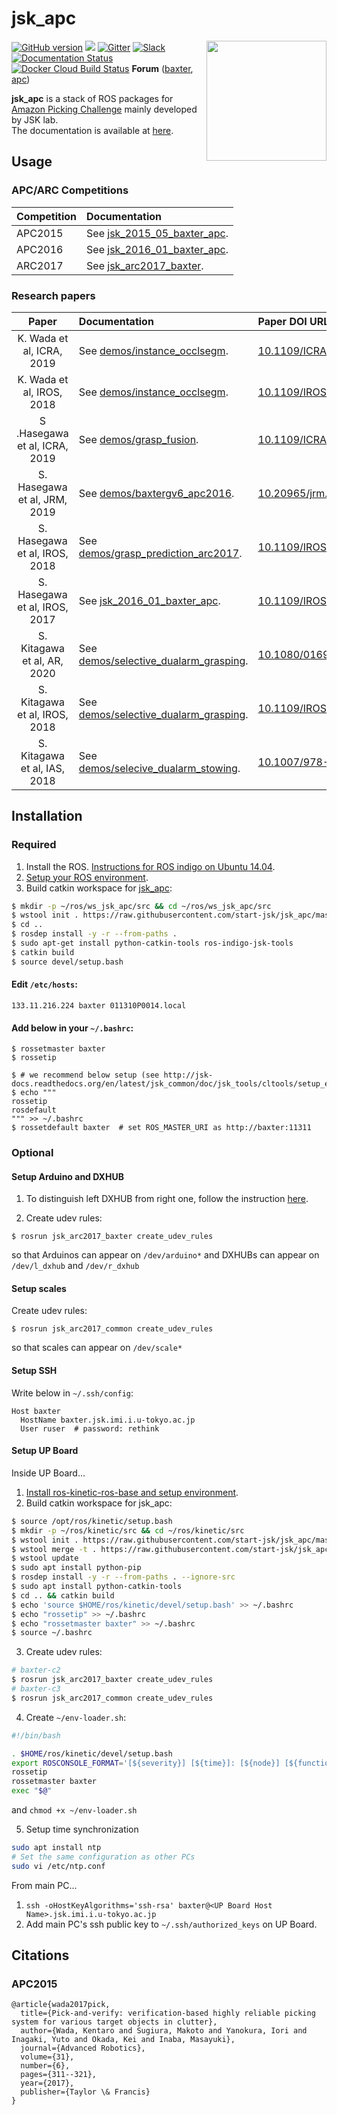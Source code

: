 # jsk_apc

<img src="jsk_apc2016_common/resource/icons/icon_white.png" align="right" width="192px" />

[![GitHub version](https://badge.fury.io/gh/start-jsk%2Fjsk_apc.svg)](https://badge.fury.io/gh/start-jsk%2Fjsk_apc)
[![](https://travis-ci.org/start-jsk/jsk_apc.svg?branch=master)](https://travis-ci.org/start-jsk/jsk_apc)
[![Gitter](https://badges.gitter.im/start-jsk/jsk_apc.svg)](https://gitter.im/start-jsk/jsk_apc?utm_source=badge&utm_medium=badge&utm_campaign=pr-badge)
[![Slack](https://img.shields.io/badge/slack-%23jsk__apc-e100e1.svg)](https://jsk-robotics.slack.com/messages/jsk_apc/)
[![Documentation Status](https://readthedocs.org/projects/jsk-apc/badge/?version=latest)](http://jsk-apc.readthedocs.org/en/latest/?badge=latest)
[![Docker Cloud Build Status](https://img.shields.io/docker/cloud/build/jskrobotics/jsk_apc)](https://hub.docker.com/r/jskrobotics/jsk_apc)
**Forum** ([baxter](https://groups.google.com/a/jsk.imi.i.u-tokyo.ac.jp/forum/#!forum/baxter), [apc](https://groups.google.com/a/jsk.imi.i.u-tokyo.ac.jp/forum/#!forum/apc))


**jsk_apc** is a stack of ROS packages for [Amazon Picking Challenge](http://amazonpickingchallenge.org) mainly developed by JSK lab.  
The documentation is available at [here](http://jsk-apc.readthedocs.org).


## Usage

### APC/ARC Competitions

| Competition | Documentation                                                                                             |
|:------------|:----------------------------------------------------------------------------------------------------------|
| APC2015     | See [jsk_2015_05_baxter_apc](http://jsk-apc.readthedocs.org/en/latest/jsk_2015_05_baxter_apc/index.html). |
| APC2016     | See [jsk_2016_01_baxter_apc](http://jsk-apc.readthedocs.org/en/latest/jsk_2016_01_baxter_apc/index.html). |
| ARC2017     | See [jsk_arc2017_baxter](http://jsk-apc.readthedocs.org/en/latest/jsk_arc2017_baxter/index.html).         | 

### Research papers

| Paper                         | Documentation                                                                                                               | Paper DOI URL                                                                  |
|:-----------------------------:|:----------------------------------------------------------------------------------------------------------------------------|:-------------------------------------------------------------------------------|
| K. Wada et al, ICRA, 2019     | See [demos/instance_occlsegm](./demos/instance_occlsegm).                                                                   | [10.1109/ICRA.2019.8793783](https://doi.org/10.1109/ICRA.2019.8793783)         |
| K. Wada et al, IROS, 2018     | See [demos/instance_occlsegm](./demos/instance_occlsegm).                                                                   | [10.1109/IROS.2018.8593690](https://doi.org/10.1109/IROS.2018.8593690)         |
| S .Hasegawa et al, ICRA, 2019 | See [demos/grasp_fusion](./demos/grasp_fusion).                                                                             | [10.1109/ICRA.2019.8793710](https://doi.org/10.1109/ICRA.2019.8793710)         |
| S. Hasegawa et al, JRM, 2019  | See [demos/baxtergv6_apc2016](./demos/baxtergv6_apc2016).                                                                   | [10.20965/jrm.2019.p0289](https://doi.org/10.20965/jrm.2019.p0289)             |
| S. Hasegawa et al, IROS, 2018 | See [demos/grasp_prediction_arc2017](./demos/grasp_prediction_arc2017).                                                     | [10.1109/IROS.2018.8593398](https://doi.org/10.1109/IROS.2018.8593398)         |
| S. Hasegawa et al, IROS, 2017 | See [jsk_2016_01_baxter_apc](http://jsk-apc.readthedocs.org/en/latest/jsk_2016_01_baxter_apc/apc2016_pick_trial_rgv5.html). | [10.1109/IROS.2017.8202288](https://doi.org/10.1109/IROS.2017.8202288)         |
| S. Kitagawa et al, AR, 2020   | See [demos/selective_dualarm_grasping](./demos/selective_dualarm_grasping).                                                 | [10.1080/01691864.2020.1783352](https://doi.org/10.1080/01691864.2020.1783352) |
| S. Kitagawa et al, IROS, 2018 | See [demos/selective_dualarm_grasping](./demos/selective_dualarm_grasping).                                                 | [10.1109/IROS.2018.8593752](https://doi.org/10.1109/IROS.2018.8593752)         |
| S. Kitagawa et al, IAS, 2018  | See [demos/selecive_dualarm_stowing](./demos/selective_dualarm_stowing).                                                    | [10.1007/978-3-030-01370-7_34](https://doi.org/10.1007/978-3-030-01370-7_34)   |

## Installation

### Required

1. Install the ROS. [Instructions for ROS indigo on Ubuntu 14.04](http://wiki.ros.org/indigo/Installation/Ubuntu).
2. [Setup your ROS environment](http://wiki.ros.org/ROS/Tutorials/InstallingandConfiguringROSEnvironment).
3. Build catkin workspace for [jsk\_apc](https://github.com/start-jsk/jsk_apc):

```sh
$ mkdir -p ~/ros/ws_jsk_apc/src && cd ~/ros/ws_jsk_apc/src
$ wstool init . https://raw.githubusercontent.com/start-jsk/jsk_apc/master/fc.rosinstall.${ROS_DISTRO}
$ cd ..
$ rosdep install -y -r --from-paths .
$ sudo apt-get install python-catkin-tools ros-indigo-jsk-tools
$ catkin build
$ source devel/setup.bash
```

#### Edit `/etc/hosts`:

```
133.11.216.224 baxter 011310P0014.local
```

#### Add below in your `~/.bashrc`:

```
$ rossetmaster baxter
$ rossetip

$ # we recommend below setup (see http://jsk-docs.readthedocs.org/en/latest/jsk_common/doc/jsk_tools/cltools/setup_env_for_ros.html)
$ echo """
rossetip
rosdefault
""" >> ~/.bashrc
$ rossetdefault baxter  # set ROS_MASTER_URI as http://baxter:11311
```


### Optional

#### Setup Arduino and DXHUB

1. To distinguish left DXHUB from right one, follow the instruction [here](http://jsk-apc.readthedocs.io/en/latest/jsk_arc2017_baxter/setup_gripper_v6.html#distinguish-left-dxhub-from-right-one).

2. Create udev rules:
```
$ rosrun jsk_arc2017_baxter create_udev_rules
```
so that Arduinos can appear on `/dev/arduino*` and DXHUBs can appear on `/dev/l_dxhub` and `/dev/r_dxhub`

#### Setup scales

Create udev rules:
```
$ rosrun jsk_arc2017_common create_udev_rules
```
so that scales can appear on `/dev/scale*`

#### Setup SSH

Write below in `~/.ssh/config`:

```
Host baxter
  HostName baxter.jsk.imi.i.u-tokyo.ac.jp
  User ruser  # password: rethink
```

#### Setup UP Board

Inside UP Board...
1. [Install ros-kinetic-ros-base and setup environment](http://wiki.ros.org/kinetic/Installation/Ubuntu).
2. Build catkin workspace for jsk_apc:
```sh
$ source /opt/ros/kinetic/setup.bash
$ mkdir -p ~/ros/kinetic/src && cd ~/ros/kinetic/src
$ wstool init . https://raw.githubusercontent.com/start-jsk/jsk_apc/master/upboard.rosinstall
$ wstool merge -t . https://raw.githubusercontent.com/start-jsk/jsk_apc/master/upboard.rosinstall.kinetic
$ wstool update
$ sudo apt install python-pip
$ rosdep install -y -r --from-paths . --ignore-src
$ sudo apt install python-catkin-tools
$ cd .. && catkin build
$ echo 'source $HOME/ros/kinetic/devel/setup.bash' >> ~/.bashrc
$ echo "rossetip" >> ~/.bashrc
$ echo "rossetmaster baxter" >> ~/.bashrc
$ source ~/.bashrc
```
3. Create udev rules:
```sh
# baxter-c2
$ rosrun jsk_arc2017_baxter create_udev_rules
# baxter-c3
$ rosrun jsk_arc2017_common create_udev_rules
```
4. Create `~/env-loader.sh`:
```sh
#!/bin/bash

. $HOME/ros/kinetic/devel/setup.bash
export ROSCONSOLE_FORMAT='[${severity}] [${time}]: [${node}] [${function}] ${message}'
rossetip
rossetmaster baxter
exec "$@"
```
and `chmod +x ~/env-loader.sh`

5. Setup time synchronization
```sh
sudo apt install ntp
# Set the same configuration as other PCs
sudo vi /etc/ntp.conf
```

From main PC...
1. `ssh -oHostKeyAlgorithms='ssh-rsa' baxter@<UP Board Host Name>.jsk.imi.i.u-tokyo.ac.jp`
2. Add main PC's ssh public key to `~/.ssh/authorized_keys` on UP Board.


## Citations

###  APC2015

```
@article{wada2017pick,
  title={Pick-and-verify: verification-based highly reliable picking system for various target objects in clutter},
  author={Wada, Kentaro and Sugiura, Makoto and Yanokura, Iori and Inagaki, Yuto and Okada, Kei and Inaba, Masayuki},
  journal={Advanced Robotics},
  volume={31},
  number={6},
  pages={311--321},
  year={2017},
  publisher={Taylor \& Francis}
}
```
